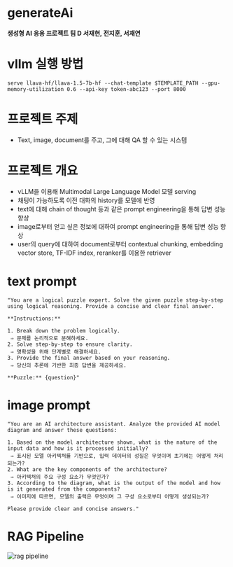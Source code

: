 # generateAi
**생성형 AI 응용 프로젝트 팀 D 서재현, 전지훈, 서재연**

# vllm 실행 방법
```
serve llava-hf/llava-1.5-7b-hf --chat-template $TEMPLATE_PATH --gpu-memory-utilization 0.6 --api-key token-abc123 --port 8000
```

# 프로젝트 주제
- Text, image, document를 주고, 그에 대해 QA 할 수 있는 시스템

# 프로젝트 개요
- vLLM을 이용해 Multimodal Large Language Model 모델 serving
- 채팅이 가능하도록 이전 대화의 history를 모델에 반영
- text에 대해 chain of thought 등과 같은 prompt engineering을 통해 답변 성능 향상
- image로부터 얻고 싶은 정보에 대하여 prompt engineering을 통해 답변 성능 향상
- user의 query에 대하여 document로부터 contextual chunking, embedding vector store, TF-IDF index, reranker를 이용한 retriever

# text prompt
```
"You are a logical puzzle expert. Solve the given puzzle step-by-step using logical reasoning. Provide a concise and clear final answer.

**Instructions:**

1. Break down the problem logically.
 ⇒ 문제를 논리적으로 분해하세요.
2. Solve step-by-step to ensure clarity.  
 ⇒ 명확성을 위해 단계별로 해결하세요.
3. Provide the final answer based on your reasoning.
 ⇒ 당신의 추론에 기반한 최종 답변을 제공하세요.

**Puzzle:** {question}"
```

# image prompt
```
"You are an AI architecture assistant. Analyze the provided AI model diagram and answer these questions:

1. Based on the model architecture shown, what is the nature of the input data and how is it processed initially?
 ⇒ 표시된 모델 아키텍처를 기반으로, 입력 데이터의 성질은 무엇이며 초기에는 어떻게 처리되는가?
2. What are the key components of the architecture?
 ⇒ 아키텍처의 주요 구성 요소가 무엇인가?
3. According to the diagram, what is the output of the model and how is it generated from the components?
 ⇒ 이미지에 따르면, 모델의 출력은 무엇이며 그 구성 요소로부터 어떻게 생성되는가?

Please provide clear and concise answers."
```

# RAG Pipeline
![rag pipeline](https://www.anthropic.com/_next/image?url=https%3A%2F%2Fwww-cdn.anthropic.com%2Fimages%2F4zrzovbb%2Fwebsite%2F8f82c6175a64442ceff4334b54fac2ab3436a1d1-3840x2160.png&w=3840&q=75)


